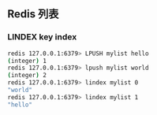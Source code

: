 ## Redis 列表  


### LINDEX key index


```bash
redis 127.0.0.1:6379> LPUSH mylist hello
(integer) 1
redis 127.0.0.1:6379> lpush mylist world
(integer) 2
redis 127.0.0.1:6379> lindex mylist 0
"world"
redis 127.0.0.1:6379> lindex mylist 1
"hello"
```
